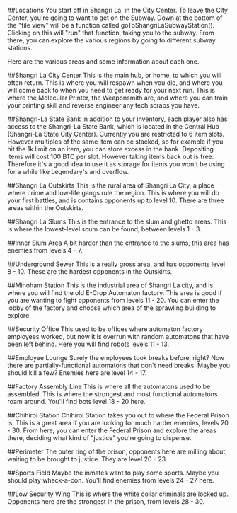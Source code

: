 ##Locations
You start off in Shangri La, in the City Center. To leave the City Center, you're going to want to get on the Subway. Down at the bottom of the "file view" will be a function called goToShangriLaSubwayStation(). Clicking on this will "run" that function, taking you to the subway. From there, you can explore the various regions by going to different subway stations.

Here are the various areas and some information about each one.

##Shangri La City Center
This is the main hub, or home, to which you will often return. This is where you will respawn when you die, and where you will come back to when you need to get ready for your next run. This is where the Molecular Printer, the Weaponsmith are, and where you can train your printing skill and reverse engineer any tech scraps you have.

##Shangri-La State Bank
In addition to your inventory, each player also has access to the Shangri-La State Bank, which is located in the Central Hub (Shangri-La State City Center).
Currently you are restricted to 6 item slots. However multiples of the same item can be stacked, so for example if you hit the 1k limit on an item, you can store excess in the bank.
Depositing items will cost 100 BTC per slot. However taking items back out is free. Therefore it's a good idea to use it as storage for items you won't be using for a while like Legendary's and overflow.

##Shangri La Outskirts
This is the rural area of Shangri La City, a place where crime and low-life gangs rule the region. This is where you will do your first battles, and is contains opponents up to level 10. There are three areas within the Outskirts.

##Shangri La Slums
This is the entrance to the slum and ghetto areas. This is where the lowest-level scum can be found, between levels 1 - 3.

##Inner Slum Area
A bit harder than the entrance to the slums, this area has enemies from levels 4 - 7.

##Underground Sewer
This is a really gross area, and has opponents level 8 - 10. These are the hardest opponents in the Outskirts.

##Minoham Station
This is the industrial area of Shangri La city, and is where you will find the old E-Crop Automaton factory. This area is good if you are wanting to fight opponents from levels 11 - 20. You can enter the lobby of the factory and choose which area of the sprawling building to explore.

##Security Office
This used to be offices where automaton factory employees worked, but now it is overrun with random automatons that have been left behind. Here you will find robots levels 11 - 13.

##Employee Lounge
Surely the employees took breaks before, right? Now there are partially-functional automatons that don't need breaks. Maybe you should kill a few? Enemies here are level 14 - 17.

##Factory Assembly Line
This is where all the automatons used to be assembled. This is where the strongest and most functional automatons roam around. You'll find bots level 18 - 20 here.

##Chihiroi Station
Chihiroi Station takes you out to where the Federal Prison is. This is a great area if you are looking for much harder enemies, levels 20 - 30. From here, you can enter the Federal Prison and explore the areas there, deciding what kind of "justice" you're going to dispense.

##Perimeter
The outer ring of the prison, opponents here are milling about, waiting to be brought to justice. They are level 20 - 23.

##Sports Field
Maybe the inmates want to play some sports. Maybe you should play whack-a-con. You'll find enemies from levels 24 - 27 here.

##Low Security Wing
This is where the white collar criminals are locked up. Opponents here are the strongest in the prison, from levels 28 - 30.
